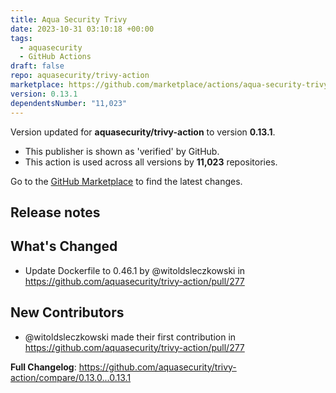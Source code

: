 ```yaml
---
title: Aqua Security Trivy
date: 2023-10-31 03:10:18 +00:00
tags:
  - aquasecurity
  - GitHub Actions
draft: false
repo: aquasecurity/trivy-action
marketplace: https://github.com/marketplace/actions/aqua-security-trivy
version: 0.13.1
dependentsNumber: "11,023"
---
```



Version updated for **aquasecurity/trivy-action** to version **0.13.1**.
- This publisher is shown as 'verified' by GitHub.
- This action is used across all versions by **11,023** repositories.

Go to the [GitHub Marketplace](https://github.com/marketplace/actions/aqua-security-trivy) to find the latest changes.

## Release notes

## What's Changed
* Update Dockerfile to 0.46.1 by @witoldsleczkowski in https://github.com/aquasecurity/trivy-action/pull/277

## New Contributors
* @witoldsleczkowski made their first contribution in https://github.com/aquasecurity/trivy-action/pull/277

**Full Changelog**: https://github.com/aquasecurity/trivy-action/compare/0.13.0...0.13.1
